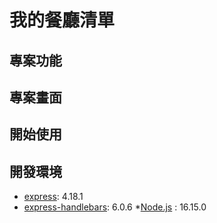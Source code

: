 # 我的餐廳清單
## 專案功能
## 專案畫面
## 開始使用
## 開發環境
 * [express](https://www.npmjs.com/package/express): 4.18.1
 * [express-handlebars](https://www.npmjs.com/package/express-handlebars): 6.0.6
 *[Node.js](https://nodejs.org/zh-tw/download/) : 16.15.0


